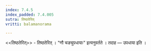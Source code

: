 ```yaml
---
index: 7.4.5
index_padded: 7.4.005
sutra: तिष्ठतेरित्‌
vritti: balamanorama

---
```

<<तिष्ठतेरित्>> - तिष्ठतेरित् । "णौ चङ्युपधायाः" इत्यनुवर्तते । तदाह  —  उपधाया इति । 